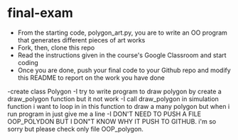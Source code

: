 # final-exam
- From the starting code, polygon_art.py, you are to write an OO program that generates different pieces of art works
- Fork, then, clone this repo
- Read the instructions given in the course's Google Classroom and start coding
- Once you are done, push your final code to your Github repo and modify this README to report on the work you have done

-create class Polygon
-I try to write program to draw polygon by create a draw_polygon function but it not work
-I call draw_polygon in simulation function i want to loop in in this function to draw a many polygon but when i run program in just give me a line
-I DON'T NEED TO PUSH A FILE OOP_POLYDON BUT I DON"T KNOW WHY IT PUSH TO GITHUB. i'm so sorry but please check only file OOP_polygon.
